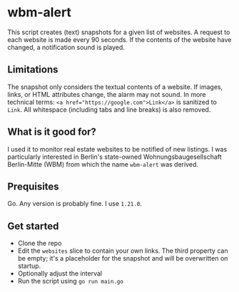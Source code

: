 # wbm-alert
This script creates (text) snapshots for a given list of websites. A request to each website is made every 90 seconds. If the contents of the website have changed, a notification sound is played.

## Limitations
The snapshot only considers the textual contents of a website. If images, links, or HTML attributes change, the alarm may not sound. In more technical terms: `<a href="https://google.com">Link</a>` is sanitized to `Link`. All whitespace (including tabs and line breaks) is also removed.

## What is it good for?
I used it to monitor real estate websites to be notified of new listings. I was particularly interested in Berlin's state-owned Wohnungsbaugesellschaft Berlin-Mitte (WBM) from which the name `wbm-alert` was derived.

## Prequisites
Go. Any version is probably fine. I use `1.21.0`.

## Get started
- Clone the repo
- Edit the `websites` slice to contain your own links. The third property can be empty; it's a placeholder for the snapshot and will be overwritten on startup.
- Optionally adjust the interval
- Run the script using `go run main.go`